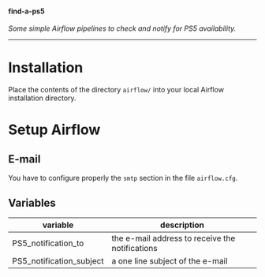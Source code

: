 #### find-a-ps5
<i>Some simple Airflow pipelines to check and notify for PS5 availability.</i>

- - -

# Installation 

Place the contents of the directory `airflow/` into your local Airflow installation directory.

# Setup Airflow

## E-mail

You have to configure properly the `smtp` section in the file `airflow.cfg`.

## Variables

| variable                 | description                                     |
|--------------------------|-------------------------------------------------|
| PS5_notification_to      | the e-mail address to receive the notifications | 
| PS5_notification_subject | a one line subject of the e-mail                |


